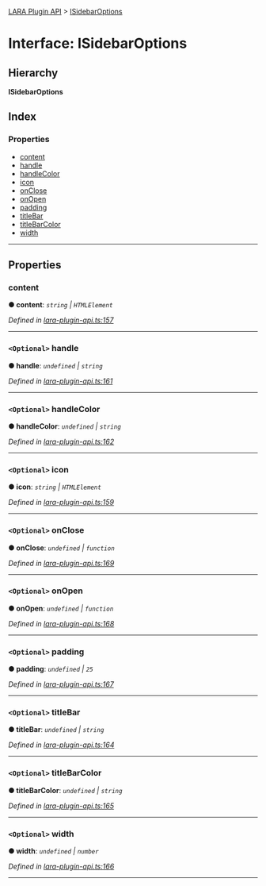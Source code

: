 [LARA Plugin API](../README.md) > [ISidebarOptions](../interfaces/isidebaroptions.md)

# Interface: ISidebarOptions

## Hierarchy

**ISidebarOptions**

## Index

### Properties

* [content](isidebaroptions.md#content)
* [handle](isidebaroptions.md#handle)
* [handleColor](isidebaroptions.md#handlecolor)
* [icon](isidebaroptions.md#icon)
* [onClose](isidebaroptions.md#onclose)
* [onOpen](isidebaroptions.md#onopen)
* [padding](isidebaroptions.md#padding)
* [titleBar](isidebaroptions.md#titlebar)
* [titleBarColor](isidebaroptions.md#titlebarcolor)
* [width](isidebaroptions.md#width)

---

## Properties

<a id="content"></a>

###  content

**● content**: *`string` \| `HTMLElement`*

*Defined in [lara-plugin-api.ts:157](https://github.com/concord-consortium/lara/blob/e0cb6cdb/lara-plugin-api/src/lara-plugin-api.ts#L157)*

___
<a id="handle"></a>

### `<Optional>` handle

**● handle**: *`undefined` \| `string`*

*Defined in [lara-plugin-api.ts:161](https://github.com/concord-consortium/lara/blob/e0cb6cdb/lara-plugin-api/src/lara-plugin-api.ts#L161)*

___
<a id="handlecolor"></a>

### `<Optional>` handleColor

**● handleColor**: *`undefined` \| `string`*

*Defined in [lara-plugin-api.ts:162](https://github.com/concord-consortium/lara/blob/e0cb6cdb/lara-plugin-api/src/lara-plugin-api.ts#L162)*

___
<a id="icon"></a>

### `<Optional>` icon

**● icon**: *`string` \| `HTMLElement`*

*Defined in [lara-plugin-api.ts:159](https://github.com/concord-consortium/lara/blob/e0cb6cdb/lara-plugin-api/src/lara-plugin-api.ts#L159)*

___
<a id="onclose"></a>

### `<Optional>` onClose

**● onClose**: *`undefined` \| `function`*

*Defined in [lara-plugin-api.ts:169](https://github.com/concord-consortium/lara/blob/e0cb6cdb/lara-plugin-api/src/lara-plugin-api.ts#L169)*

___
<a id="onopen"></a>

### `<Optional>` onOpen

**● onOpen**: *`undefined` \| `function`*

*Defined in [lara-plugin-api.ts:168](https://github.com/concord-consortium/lara/blob/e0cb6cdb/lara-plugin-api/src/lara-plugin-api.ts#L168)*

___
<a id="padding"></a>

### `<Optional>` padding

**● padding**: *`undefined` \| `25`*

*Defined in [lara-plugin-api.ts:167](https://github.com/concord-consortium/lara/blob/e0cb6cdb/lara-plugin-api/src/lara-plugin-api.ts#L167)*

___
<a id="titlebar"></a>

### `<Optional>` titleBar

**● titleBar**: *`undefined` \| `string`*

*Defined in [lara-plugin-api.ts:164](https://github.com/concord-consortium/lara/blob/e0cb6cdb/lara-plugin-api/src/lara-plugin-api.ts#L164)*

___
<a id="titlebarcolor"></a>

### `<Optional>` titleBarColor

**● titleBarColor**: *`undefined` \| `string`*

*Defined in [lara-plugin-api.ts:165](https://github.com/concord-consortium/lara/blob/e0cb6cdb/lara-plugin-api/src/lara-plugin-api.ts#L165)*

___
<a id="width"></a>

### `<Optional>` width

**● width**: *`undefined` \| `number`*

*Defined in [lara-plugin-api.ts:166](https://github.com/concord-consortium/lara/blob/e0cb6cdb/lara-plugin-api/src/lara-plugin-api.ts#L166)*

___

